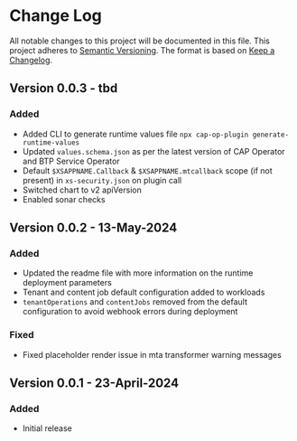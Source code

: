 # Change Log

All notable changes to this project will be documented in this file. This project adheres to [Semantic Versioning](http://semver.org/). The format is based on [Keep a Changelog](http://keepachangelog.com/).

## Version 0.0.3 - tbd

### Added

- Added CLI to generate runtime values file `npx cap-op-plugin generate-runtime-values`
- Updated `values.schema.json` as per the latest version of CAP Operator and BTP Service Operator
- Default `$XSAPPNAME.Callback` & `$XSAPPNAME.mtcallback` scope (if not present) in `xs-security.json` on plugin call
- Switched chart to v2 apiVersion
- Enabled sonar checks

## Version 0.0.2 - 13-May-2024

### Added

- Updated the readme file with more information on the runtime deployment parameters
- Tenant and content job default configuration added to workloads
- `tenantOperations` and `contentJobs` removed from the default configuration to avoid webhook errors during deployment

### Fixed

- Fixed placeholder render issue in mta transformer warning messages

## Version 0.0.1 - 23-April-2024

### Added

- Initial release
